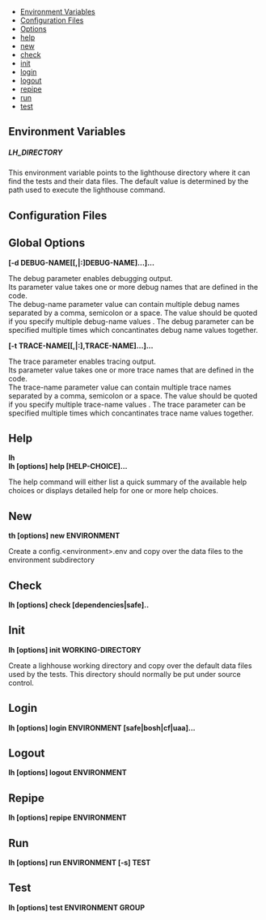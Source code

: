 
- [Environment Variables](#environment-variables)
- [Configuration Files](#configuration-files)
- [Options](#global-options)
- [help](#help)
- [new](#new)
- [check](#check)
- [init](#init)
- [login](#login)
- [logout](#logout)
- [repipe](#repipe)
- [run](#run)
- [test](#test)

## Environment Variables

##### LH\_DIRECTORY

This environment variable points to the lighthouse directory where it can find
the tests and their data files.   The default value is determined by the path
used to execute the lighthouse command. 

## Configuration Files

## Global Options
__[-d DEBUG-NAME[[,|:]DEBUG-NAME]...]...__

The debug parameter enables debugging output.  
Its parameter value takes one or more debug names that are defined in the code.  
The debug-name parameter value can contain multiple debug names separated
by a comma, semicolon or a space.  The value should be quoted if you specify
multiple debug-name values .
The debug parameter can be specified multiple times which concantinates
debug name values together.

__[-t TRACE-NAME[[,|:],TRACE-NAME]...]...__

The trace parameter enables tracing output.  
Its parameter value takes one or more trace names that are defined in the code.  
The trace-name parameter value can contain multiple trace names separated
by a comma, semicolon or a space.  The value should be quoted if you specify
multiple trace-name values .
The trace parameter can be specified multiple times which concantinates
trace name values together.

## Help
__lh__  
__lh [options] help [HELP-CHOICE]...__

The help command will either list a quick summary of the available help
choices or displays detailed help for one or more help choices.

## New
__th [options] new ENVIRONMENT__

Create a config.\<environment\>.env and copy over the data files to the environment subdirectory

## Check
__lh [options] check [dependencies|safe]..__

## Init
__lh [options] init WORKING-DIRECTORY__

Create a lighhouse working directory and copy over the 
default data files used by the tests.  This directory 
should normally be put under source control.

## Login
__lh [options] login ENVIRONMENT [safe|bosh|cf|uaa]...__

## Logout
__lh [options] logout ENVIRONMENT__

## Repipe
__lh [options] repipe ENVIRONMENT__

## Run
__lh [options] run ENVIRONMENT [-s] TEST__

## Test
__lh [options] test ENVIRONMENT GROUP__
